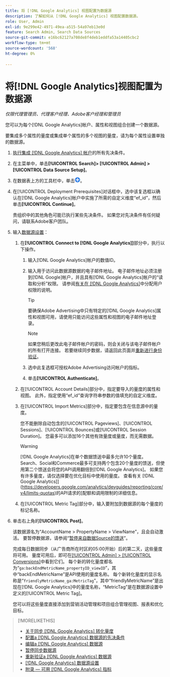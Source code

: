 ```yaml
---
title: 将 [!DNL Google Analytics] 视图配置为数据源
description: 了解如何从 [!DNL Google Analytics] 视图配置数据源。
role: User, Admin
exl-id: 9e299e42-4971-49ea-a515-54a97eb13e0d
feature: Search Admin, Search Data Sources
source-git-commit: e16bc62127a708de8f4deb1eddfa53a14405cbc2
workflow-type: tm+mt
source-wordcount: '568'
ht-degree: 0%

---
```


# 将[!DNL Google Analytics]视图配置为数据源

*仅限代理管理员、代理客户经理、Adobe客户经理和管理员*

您可以为每个[!DNL Google Analytics]帐户、属性和视图组合创建一个数据源。

要集成多个属性的量度或集成单个属性的多个视图的量度，请为每个属性设置单独的数据源。

1. [执行集成 [!DNL Google Analytics] 帐户](data-source-prerequisites.md)的所有先决条件。

1. 在主菜单中，单击&#x200B;**[!UICONTROL Search]> [!UICONTROL Admin] >[!UICONTROL Data Source Setup]**。

1. 在数据表上方的工具栏中，单击![创建](/help/search-social-commerce/assets/add.png "创建")。

1. 在[!UICONTROL Deployment Prerequisites]对话框中，选中该复选框以确认在[!DNL Google Analytics]帐户中实施了所需的自定义维度“ef_id”，然后单击&#x200B;**[!UICONTROL Continue]**。

   贵组织中的其他角色可能已执行某些先决条件。 如果您对先决条件有任何疑问，请联系Adobe客户团队。

1. 输入[数据源设置](data-source-settings.md)：

   1. 在&#x200B;**[!UICONTROL Connect to [!DNL Google Analytics]]**&#x200B;部分中，执行以下操作。

      1. 输入[!DNL Google Analytics]帐户的数值ID。

      1. 输入用于访问此数据源数据的电子邮件地址。 电子邮件地址必须注册到[!DNL Google]帐户，并且具有[!DNL Google Analytics]帐户的“读取和分析”权限。 请参阅[有关在 [!DNL Google Analytics]](https://support.google.com/analytics/answer/9305587)中分配用户权限的说明。

         >[!TIP]
         >
         >要确保Adobe Advertising中只有特定的[!DNL Google Analytics]属性和视图可用，请使用只能访问这些属性和视图的电子邮件地址登录。

         >[!NOTE]
         >
         >如果您稍后更改此电子邮件帐户的密码，则会关闭与该电子邮件帐户的所有打开连接。 若要继续同步数据，请返回此页面并[重新进行身份验证](data-source-reauthenticate.md)。

      1. 选中此复选框可授权Adobe Advertising访问帐户的指标。

      1. 单击&#x200B;**[!UICONTROL Authenticate]**。

   1. 在[!UICONTROL Account Details]部分中，指定要导入的量度的属性和视图。 此外，指定使用“ef_id”查询字符串参数的值填充的自定义维度。

   1. 在[!UICONTROL Import Metrics]部分中，指定要包含在信息源中的量度。

      您不能删除自动包含的[!UICONTROL Pageviews]、[!UICONTROL Sessions]、[!UICONTROL Bounces]或[!UICONTROL Session Duration]。 您最多可以添加16个其他有效量度或量度，而无需数据。

      >[!WARNING]
      >
      >[!DNL Google Analytics]在单个数据馈送中最多允许10个量度。 Search、Social和Commerce最多可支持两个包含20个量度的馈送，但使用第二个馈送会将您的API调用翻倍到[!DNL Google Analytics]。 如果您有许多量度，请仅选择要在优化目标中使用的量度。 查看有关 [!DNL Google Analytics]](https://developers.google.com/analytics/devguides/reporting/core/v4/limits-quotas)的API请求的[配额和调用限制的详细信息。

   1. 在[!UICONTROL Metric Tag]部分中，输入要附加到数据源的每个量度的标记名称。

1. 单击右上角的&#x200B;**[!UICONTROL Post]**。

   该数据源名为“AccountName > PropertyName > ViewName”，且会自动激活。 要暂停数据源，请参阅“[暂停来自数据Source的馈送](data-source-pause.md)”。

   完成每日数据同步（从广告商所在时区的05:00开始）后的第二天，这些量度将可用。 量度可用后，即可在[[!UICONTROL Admin] > [!UICONTROL Conversions]](/help/search-social-commerce/admin/conversion-metrics/conversion-metric-about.md)中看到它们。 每个新的转化量度都名为“`ga:backEndMetricName_propertyID_viewID`”，其中“backEndMetricName”是API使用的量度名称。 每个新转化量度的显示名称是“`friendlyMetricName_ga:MetricTag`”，其中“friendlyMetricName”是出现在[!DNL Google Analytics]中的量度名称，“MetricTag”是在数据源设置中定义的[!UICONTROL Metric Tag]。

   您可以将这些量度直接添加到营销活动管理和项目组合管理视图、报表和优化目标。

>[!MORELIKETHIS]
>
>* [关于同步 [!DNL Google Analytics] 转化量度](data-source-about.md)
>* [配置a [!DNL Google Analytics] 数据源的先决条件](data-source-prerequisites.md)
>* [编辑a [!DNL Google Analytics] 数据源](data-source-edit.md)
>* [暂停同步数据源](data-source-pause.md)
>* [重新验证a [!DNL Google Analytics] 数据源](data-source-reauthenticate.md)
>* [[!DNL Google Analytics] 数据源设置](data-source-settings.md)
>* [附录 — 可用 [!DNL Google Analytics] 指标](data-source-ga-metrics.md)

